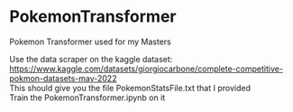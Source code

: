 # PokemonTransformer
Pokemon Transformer used for my Masters

Use the data scraper on the kaggle dataset: <br />https://www.kaggle.com/datasets/giorgiocarbone/complete-competitive-pokmon-datasets-may-2022<br />
This should give you the file PokemonStatsFile.txt that I provided<br />
Train the PokemonTransformer.ipynb on it
